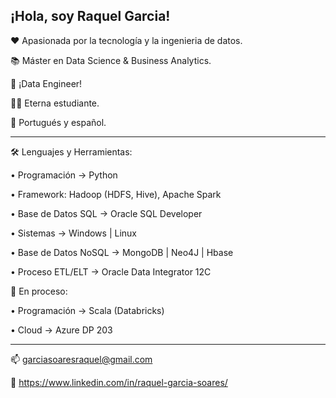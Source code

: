 ## ¡Hola, soy Raquel Garcia!

❤️ Apasionada por la tecnología y la ingenieria de datos.

📚 Máster en Data Science & Business Analytics.

🎯 ¡Data Engineer!

👩‍💻 Eterna estudiante.

💬 Portugués y español.
*****************************************************************

🛠️ Lenguajes y Herramientas:

• Programación -> Python 

• Framework: Hadoop (HDFS, Hive), Apache Spark

• Base de Datos SQL -> Oracle SQL Developer

• Sistemas -> Windows | Linux

• Base de Datos NoSQL -> MongoDB | Neo4J | Hbase 

• Proceso ETL/ELT -> Oracle Data Integrator 12C

🌱 En proceso:

• Programación -> Scala (Databricks)

• Cloud -> Azure DP 203
*****************************************************************

📫 garciasoaresraquel@gmail.com

🔗 https://www.linkedin.com/in/raquel-garcia-soares/

